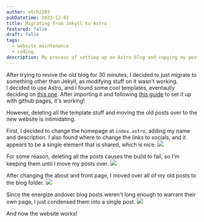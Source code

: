 ```yaml
---
author: atch2203
pubDatetime: 2023-12-02
title: Migrating from Jekyll to Astro
featured: false
draft: false
tags:
  - website maintenance
  - coding
description: My process of setting up an Astro blog and copying my posts over.
---
```


After trying to revive the old blog for 30 minutes, I decided to just migrate to something other than Jekyll, as modifying stuff on it wasn't working.  
I decided to use Astro, and I found some cool templates, eventaully deciding on [this one](https://github.com/satnaing/astro-paper). After importing it and following [this guide](https://docs.astro.build/en/guides/deploy/github/) to set it up with github pages, it's working!

However, deleting all the template stuff and moving the old posts over to the new website is intimidating.

First, I decided to change the homepage at `index.astro`, adding my name and description. I also found where to change the links to socials, and it appears to be a single element that is shared, which is nice.
![](@assets/images/migrating-to-astro/image.png)

For some reason, deleting all the posts causes the build to fail, so I'm keeping them until I move my posts over.
![](@assets/images/migrating-to-astro/image-1.png)

After changing the about and front page, I moved over all of my old posts to the blog folder.
![](@assets/images/migrating-to-astro/image-2.png)

Since the energize andover blog posts weren't long enough to warrant their own page, I just condensed them into a single post.
![](@assets/images/migrating-to-astro/image-3.png)

And now the website works!
